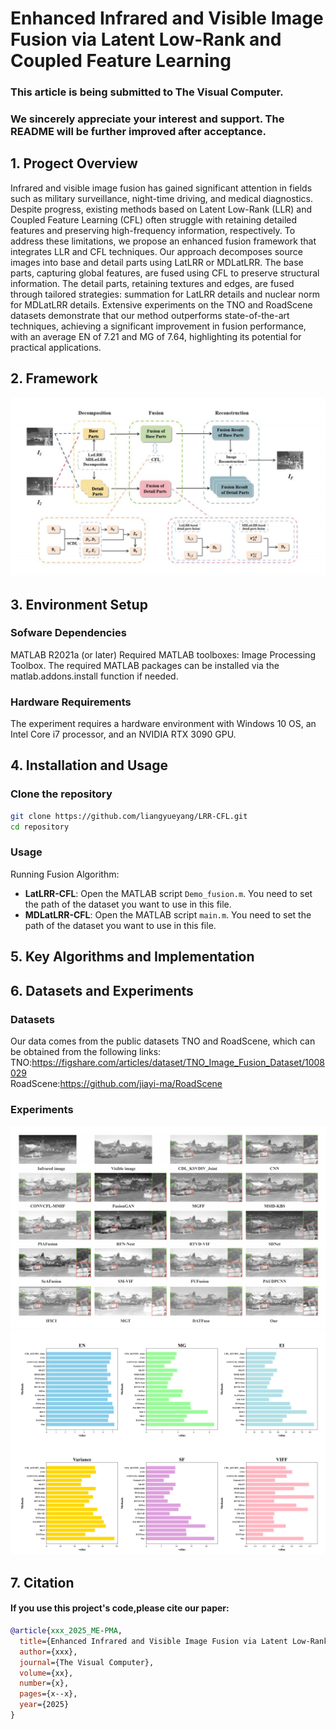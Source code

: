 # Enhanced Infrared and Visible Image Fusion via Latent Low-Rank and Coupled Feature Learning
### This article is being submitted to The Visual Computer. 
### We sincerely appreciate your interest and support. The README will be further improved after acceptance.
## 1. Progect Overview
Infrared and visible image fusion has gained significant attention in fields such as military surveillance, night-time driving, and medical diagnostics. Despite progress, existing methods based on Latent Low-Rank (LLR) and Coupled Feature Learning (CFL) often struggle with retaining detailed features and preserving high-frequency information, respectively. To address these limitations, we propose an enhanced fusion framework that integrates LLR and CFL techniques. Our approach decomposes source images into base and detail parts using LatLRR or MDLatLRR. The base parts, capturing global features, are fused using CFL to preserve structural information. The detail parts, retaining textures and edges, are fused through tailored strategies: summation for LatLRR details and nuclear norm for MDLatLRR details. Extensive experiments on the TNO and RoadScene datasets demonstrate that our method outperforms state-of-the-art techniques, achieving a significant improvement in fusion performance, with an average EN of 7.21 and MG of 7.64, highlighting its potential for practical applications. 
## 2. Framework
![示例图片](images/framework.png)

## 3. Environment Setup
### Sofware Dependencies
MATLAB R2021a (or later) Required MATLAB toolboxes: Image Processing Toolbox. The required MATLAB packages can be installed via the matlab.addons.install function if needed.
### Hardware Requirements
The experiment requires a hardware environment with Windows 10 OS, an Intel Core i7 processor, and an NVIDIA RTX 3090 GPU.
## 4. Installation and Usage
### Clone the repository
```bash
git clone https://github.com/liangyueyang/LRR-CFL.git
cd repository
```
### Usage
Running Fusion Algorithm:  
- **LatLRR-CFL**: Open the MATLAB script `Demo_fusion.m`. You need to set the path of the dataset you want to use in this file.
- **MDLatLRR-CFL**: Open the MATLAB script `main.m`. You need to set the path of the dataset you want to use in this file.
## 5. Key Algorithms and Implementation
## 6. Datasets and Experiments 
### Datasets
Our data comes from the public datasets TNO and RoadScene, which can be obtained from the following links:  
TNO:https://figshare.com/articles/dataset/TNO_Image_Fusion_Dataset/1008029  
RoadScene:https://github.com/jiayi-ma/RoadScene
### Experiments 
![示例图片](images/result.png)
![示例图片](images/result2.png)
## 7. Citation
#### If you use this project's code,please cite our paper:
```bibtex
@article{xxx_2025_ME-PMA,
  title={Enhanced Infrared and Visible Image Fusion via Latent Low-Rank and Coupled Feature Learning},
  author={xxx},
  journal={The Visual Computer},
  volume={xx},
  number={x},
  pages={x--x},
  year={2025}
}


